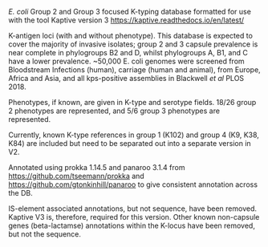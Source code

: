 _E. coli_ Group 2 and Group 3 focused K-typing database formatted for use with the tool Kaptive version 3 https://kaptive.readthedocs.io/en/latest/

K-antigen loci (with and without phenotype). This database is expected to cover the majority of invasive isolates; group 2 and 3 capsule prevalence is near complete in phylogroups B2 and D, whilst phylogroups A, B1, and C have a lower prevalence. ~50,000 E. coli genomes were screened from Bloodstream Infections (human), carriage (human and animal), from Europe, Africa and Asia, and all kps-positive assemblies in Blackwell _et al_ PLOS 2018.

Phenotypes, if known, are given in K-type and serotype fields. 18/26 group 2 phenotypes are represented, and 5/6 group 3 phenotypes are represented.

Currently, known K-type references in group 1 (K102) and group 4 (K9, K38, K84) are included but need to be separated out into a separate version in V2.  

Annotated using prokka 1.14.5 and panaroo 3.1.4 from https://github.com/tseemann/prokka and https://github.com/gtonkinhill/panaroo to give consistent annotation across the DB.

IS-element associated annotations, but not sequence, have been removed. Kaptive V3 is, therefore, required for this version.
Other known non-capsule genes (beta-lactamse) annotations within the K-locus have been removed, but not the sequence.
